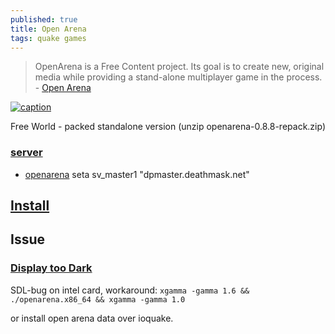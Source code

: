 ```yaml
---
published: true
title: Open Arena
tags: quake games
---
```

> OpenArena is a Free Content project. Its goal is to create new, original media while providing a stand-alone multiplayer game in the process. - [Open Arena](http://openarena.ws/download.php)

[![caption](https://img.youtube.com/vi/BFAx6gLS1Hk/0.jpg)](https://www.youtube.com/watch?v=BFAx6gLS1Hk)

Free World - packed standalone version (unzip openarena-0.8.8-repack.zip)

### [server](http://dpmaster.deathmask.net/?game=openarena)

- [openarena](https://dpmaster.deathmask.net/?game=openarena)
seta sv_master1 "dpmaster.deathmask.net"

## [Install](https://openarena.fandom.com/wiki/Manual#Installing_OpenArena)

## Issue
### [Display too Dark]()
SDL-bug on intel card, workaround:
`xgamma -gamma 1.6 && ./openarena.x86_64 && xgamma -gamma 1.0`

or install open arena data over ioquake.